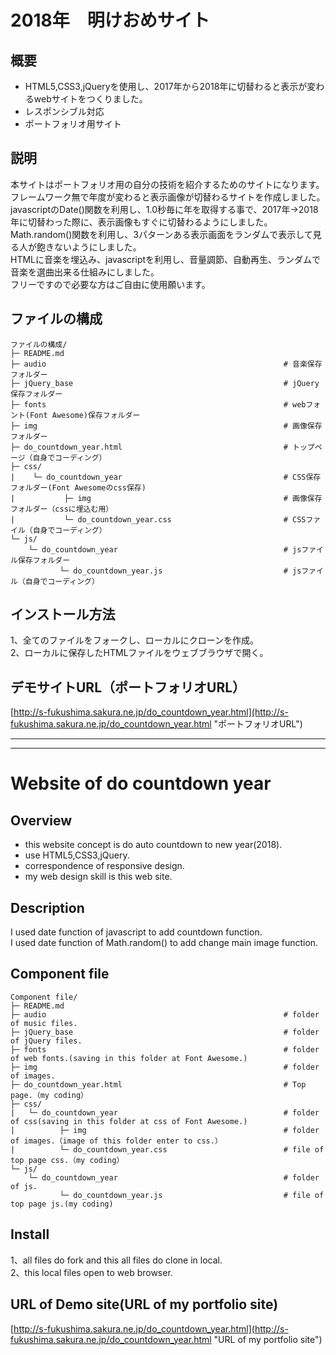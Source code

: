 # 2018年　明けおめサイト
## 概要
* HTML5,CSS3,jQueryを使用し、2017年から2018年に切替わると表示が変わるwebサイトをつくりました。
* レスポンシブル対応
* ポートフォリオ用サイト
## 説明
本サイトはポートフォリオ用の自分の技術を紹介するためのサイトになります。  
フレームワーク無で年度が変わると表示画像が切替わるサイトを作成しました。  
javascriptのDate()関数を利用し、1.0秒毎に年を取得する事で、2017年→2018年に切替わった際に、表示画像もすぐに切替わるようにしました。  
Math.random()関数を利用し、3パターンある表示画面をランダムで表示して見る人が飽きないようにしました。  
HTMLに音楽を埋込み、javascriptを利用し、音量調節、自動再生、ランダムで音楽を選曲出来る仕組みにしました。  
フリーですので必要な方はご自由に使用願います。  
## ファイルの構成
```
ファイルの構成/
├─ README.md
├─ audio                                                     # 音楽保存フォルダー
├─ jQuery_base                                               # jQuery保存フォルダー
├─ fonts                                                     # webフォント(Font Awesome)保存フォルダー
├─ img                                                       # 画像保存フォルダー
├─ do_countdown_year.html                                    # トップページ（自身でコーディング）
├─ css/
|    └─ do_countdown_year                                    # CSS保存フォルダー(Font Awesomeのcss保存)
|           ├─ img                                           # 画像保存フォルダー（cssに埋込む用）
|           └─ do_countdown_year.css                         # CSSファイル（自身でコーディング）
└─ js/
    └─ do_countdown_year                                     # jsファイル保存フォルダー
           └─ do_countdown_year.js                           # jsファイル（自身でコーディング）   
```
## インストール方法
1、全てのファイルをフォークし、ローカルにクローンを作成。  
2、ローカルに保存したHTMLファイルをウェブブラウザで開く。  
## デモサイトURL（ポートフォリオURL）
[http://s-fukushima.sakura.ne.jp/do_countdown_year.html](http://s-fukushima.sakura.ne.jp/do_countdown_year.html "ポートフォリオURL")

***
***

# Website of do countdown year
## Overview
* this website concept is do auto countdown to new year(2018).
* use HTML5,CSS3,jQuery.
* correspondence of responsive design.
* my web design skill is this web site.
## Description
I used date function of javascript to add countdown function.  
I used date function of Math.random() to add change main image function.
## Component file
```
Component file/
├─ README.md
├─ audio                                                     # folder of music files.
├─ jQuery_base                                               # folder of jQuery files.
├─ fonts                                                     # folder of web fonts.(saving in this folder at Font Awesome.)
├─ img                                                       # folder of images. 
├─ do_countdown_year.html                                    # Top page.（my coding）
├─ css/
|   └─ do_countdown_year                                     # folder of css(saving in this folder at css of Font Awesome.)
|          ├─ img                                            # folder of images.（image of this folder enter to css.）
|          └─ do_countdown_year.css                          # file of top page css.（my coding）
└─ js/
    └─ do_countdown_year                                     # folder of js.
           └─ do_countdown_year.js                           # file of top page js.(my coding)
```
## Install
1、all files do fork and this all files do clone in local.  
2、this local files open to web browser.  
## URL of Demo site(URL of my portfolio site)
[http://s-fukushima.sakura.ne.jp/do_countdown_year.html](http://s-fukushima.sakura.ne.jp/do_countdown_year.html "URL of my portfolio site")
